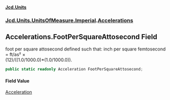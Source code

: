 #### [Jcd.Units](index.md 'index')
### [Jcd.Units.UnitsOfMeasure.Imperial](Jcd.Units.UnitsOfMeasure.Imperial.md 'Jcd.Units.UnitsOfMeasure.Imperial').[Accelerations](Accelerations.md 'Jcd.Units.UnitsOfMeasure.Imperial.Accelerations')

## Accelerations.FootPerSquareAttosecond Field

foot per square attosecond defined such that: inch per square femtosecond = ft/as² ×  
(12)/((1.0/1000.0)*(1.0/1000.0)).

```csharp
public static readonly Acceleration FootPerSquareAttosecond;
```

#### Field Value
[Acceleration](Acceleration.md 'Jcd.Units.UnitTypes.Acceleration')